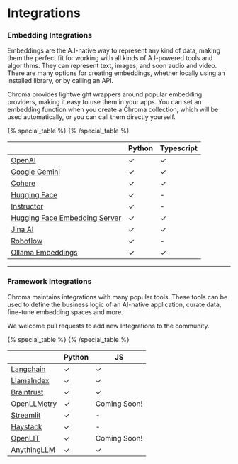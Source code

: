 # Integrations

### Embedding Integrations

Embeddings are the A.I-native way to represent any kind of data, making them the perfect fit for working with all kinds of A.I-powered tools and algorithms. They can represent text, images, and soon audio and video. There are many options for creating embeddings, whether locally using an installed library, or by calling an API.

Chroma provides lightweight wrappers around popular embedding providers, making it easy to use them in your apps. You can set an embedding function when you create a Chroma collection, which will be used automatically, or you can call them directly yourself.

{% special_table %}
{% /special_table %}

|                                                                         | Python | Typescript |
| ----------------------------------------------------------------------- | ------ | ---------- |
| [OpenAI](./embedding-models/openai)                                     | ✓      | ✓          |
| [Google Gemini](./embedding-models/google-gemini)                       | ✓      | ✓          |
| [Cohere](./embedding-models/cohere)                                     | ✓      | ✓          |
| [Hugging Face](./embedding-models/hugging-face)                         | ✓      | -          |
| [Instructor](./embedding-models/instructor)                             | ✓      | -          |
| [Hugging Face Embedding Server](./embedding-models/hugging-face-server) | ✓      | ✓          |
| [Jina AI](./embedding-models/jina-ai)                                   | ✓      | ✓          |
| [Roboflow](./embedding-models/roboflow)                                 | ✓      | -          |
| [Ollama Embeddings](./embedding-models/ollama)                          | ✓      | ✓          |

---

### Framework Integrations

Chroma maintains integrations with many popular tools. These tools can be used to define the business logic of an AI-native application, curate data, fine-tune embedding spaces and more.

We welcome pull requests to add new Integrations to the community.

{% special_table %}
{% /special_table %}

|                                         | Python | JS           |
| --------------------------------------- | ------ | ------------ |
| [Langchain](./frameworks/langchain)     | ✓      | ✓            |
| [LlamaIndex](./frameworks/llamaindex)   | ✓      | ✓            |
| [Braintrust](./frameworks/braintrust)   | ✓      | ✓            |
| [OpenLLMetry](./frameworks/openllmetry) | ✓      | Coming Soon! |
| [Streamlit](./frameworks/streamlit)     | ✓      | -            |
| [Haystack](./frameworks/haystack)       | ✓      | -            |
| [OpenLIT](./frameworks/openlit)         | ✓      | Coming Soon! |
| [AnythingLLM](./frameworks/anythingllm) | ✓      | ✓            |
